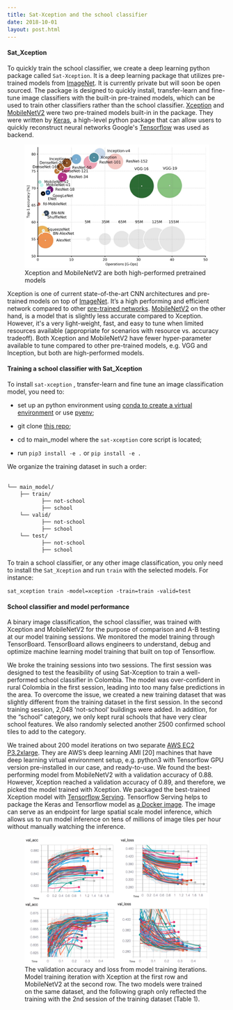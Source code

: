 ```yaml
---
title: Sat-Xception and the school classifier
date: 2018-10-01
layout: post.html
---
```


#### Sat_Xception

To quickly train the school classifier, we create a deep learning python package called `Sat-Xception`. It is a deep learning package that utilizes pre-trained models from [ImageNet](https://en.wikipedia.org/wiki/ImageNet). It is currently private but will soon be open sourced. The package is designed to quickly install, transfer-learn and fine-tune image classifiers with the built-in pre-trained models, which can be used to train other classifiers rather than the school classifier. [Xception](https://arxiv.org/abs/1610.02357) and [MobileNetV2](http://keras.io/applications/) were two pre-trained models built-in in the package. They were written by [Keras](http://keras.io/), a high-level python package that can allow users to quickly reconstruct neural networks Google's [Tensorflow](https://www.tensorflow.org) was used as backend.  

<figure class="align-center">
<img src="/assets/graphics/content/methodology/DCNNs.jpeg" alt="Put unmapped schools on the map with machine learning" />
<figcaption> Xception and MobileNetV2 are both high-performed pretrained models</figcaption>
</figure>

Xception is one of current state-of-the-art CNN architectures and pre-trained models on top of [ImageNet](http://www.image-net.org/).  It’s a high performing and efficient network compared to other [pre-trained networks]( http://keras.io/applications/). [MobileNetV2](https://arxiv.org/abs/1801.04381) on the other hand, is a model that is slightly less accurate compared to Xception. However, it's a very light-weight, fast, and easy to tune when limited resources available (appropriate for scenarios with resource vs. accuracy tradeoff). Both Xception and MobileNetV2 have fewer hyper-parameter available to tune compared to other pre-trained models, e.g. VGG and Inception, but both are high-performed models.


#### Training a school classifier with Sat_Xception

To install `sat-xception` , transfer-learn and fine tune an image classification model, you need to:

- set up an python environment using [conda to create a virtual environment](https://uoa-eresearch.github.io/eresearch-cookbook/recipe/2014/11/20/conda/) or use [pyenv](https://gist.github.com/Geoyi/f55ed54d24cc9ff1c14bd95fac21c042);

- git clone [this repo](https://github.com/developmentseed/unicef-schools.git);
- cd to main_model where the `sat-xception` core script is located;
- run `pip3 install -e .` or `pip install -e .`

We organize the training dataset in such a order:

```

└── main_model/
    ├── train/
           ├── not-school
           ├── school
    └── valid/
           ├── not-school
           ├── school
    └── test/
           ├── not-school
           ├── school
```

To train a school classifier, or any other image classification, you only need to install the `Sat_Xception` and run `train` with the selected models. For instance:

```{bash}
sat_xception train -model=xception -train=train -valid=test
```

#### School classifier and model performance
A binary image classification,  the school classifier, was trained with Xception and MobileNetV2 for the purpose of comparison and A-B testing at our model training sessions. We monitored the model training through TensorBoard. TensorBoard allows engineers to understand, debug and optimize machine learning model training that built on top of Tensorflow.

We broke the training sessions into two sessions. The first session was designed to test the feasibility of using Sat-Xception to train a well-performed school classifier in Colombia. The model was over-confident in rural Colombia in the first session, leading into too many false predictions in the area. To overcome the issue, we created a new training dataset that was slightly different from the training dataset in the first session. In the second training session, 2,048 ‘not-school’ buildings were added. In addition, for the “school” category, we only kept rural schools that have very clear school features. We also randomly selected another 2500 confirmed school tiles to add to the category.  

We trained about 200 model iterations on two separate [AWS EC2](https://aws.amazon.com/ec2) [P3.2xlarge](https://aws.amazon.com/ec2/instance-types/p3/). They are AWS’s deep learning AMI [20] machines that have deep learning virtual environment setup, e.g. python3 with Tensorflow GPU version pre-installed in our case, and ready-to-use.  We found the best-performing model from MobileNetV2 with a validation accuracy of 0.88. However, Xception reached a validation accuracy of 0.89, and therefore, we picked the model trained with Xception. We packaged the best-trained Xception model with [Tensorflow Serving](https://www.tensorflow.org/tfx/guide/serving). Tensorflow Serving helps to package the Keras and Tensorflow model as [a Docker image](https://docs.docker.com/v17.09/engine/userguide/storagedriver/imagesandcontainers/). The image can serve as an endpoint for large spatial scale model inference, which allows us to run model inference on tens of millions of image tiles per hour without manually watching the inference.
<figure class="align-center">
<img src="/assets/graphics/content/methodology/val_acc_loss_cv4gc.png" alt="Put unmapped schools on the map with machine learning" />
<figcaption> The validation accuracy and loss from model training iterations. Model training iteration with Xception at the first row and MobileNetV2 at the second row. The two models were trained on the same dataset, and the following graph only reflected the training with the 2nd session of the training dataset (Table 1).</figcaption>
</figure>
